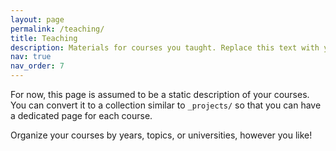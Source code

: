 ```yaml
---
layout: page
permalink: /teaching/
title: Teaching
description: Materials for courses you taught. Replace this text with your description.
nav: true
nav_order: 7
---
```


For now, this page is assumed to be a static description of your courses. You can convert it to a collection similar to `_projects/` so that you can have a dedicated page for each course.

Organize your courses by years, topics, or universities, however you like!
